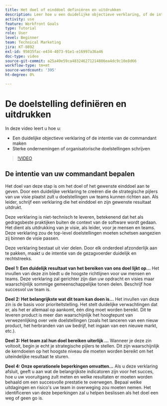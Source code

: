 ```yaml
---
title: Het doel of einddoel definiëren en uitdrukken
description: Leer hoe u een duidelijke objectieve verklaring, of de intentie van de Bevelhebber, creeert en sterke onderneming of organisatorische doelstellingen schrijft.
activity: use
feature: Workfront Goals
type: Tutorial
role: User
level: Beginner
team: Technical Marketing
jira: KT-8892
exl-id: 95035fac-e434-4073-91e1-e16997a36a46
doc-type: video
source-git-commit: a25a49e59ca483246271214886ea4dc9c10e8d66
workflow-type: tm+mt
source-wordcount: '395'
ht-degree: 0%

---
```


# De doelstelling definiëren en uitdrukken

In deze video leert u hoe u:

* Een duidelijke objectieve verklaring of de intentie van de commandant maken
* Sterke ondernemingen of organisatorische doelstellingen schrijven

>[!VIDEO](https://video.tv.adobe.com/v/335186/?quality=12&learn=on)

<!--
Your turn graphic
-->

## De intentie van uw commandant bepalen

Het doel van deze stap is om het doel of het gewenste einddoel aan te geven. Door een duidelijke verklaring te creëren die de strategische pijlers van uw visie plaatst zult u doelstellingen uw teams kunnen richten aan. Als leider, schrijf een verklaring die het einddoel en zijn gewenste resultaat uitdrukt.

Deze verklaring is niet-technisch te leveren, betekenend dat het als gedragsbeste praktijken buiten de context van de software wordt gedaan. Het dient als uitdrukking van je visie, als leider, voor je mensen en teams. Deze verklaring zou de top-level doelstellingen moeten schetsen aangezien zij binnen de visie passen.

Deze verklaring bestaat uit vier delen. Door elk onderdeel afzonderlijk aan te pakken, maakt u de intentie van de gezagvoerder duidelijk en rechtstreeks.

**Deel 1: Een duidelijk resultaat van het bereiken van ons doel lijkt op...**
Het invullen van deze zin biedt u de hoogste richtlijnen voor uw mensen en teams. Deze verklaring zal gerichter zijn dan uw opdracht en visies maar waarschijnlijk sommige gemeenschappelijke tonen delen. Beschrijf hoe succesvol uw team is.

**Deel 2: Het belangrijkste wat dit team kan doen is...**
Het invullen van deze zin is de basis voor prioriteitstelling. Het stelt duidelijke verwachtingen dat er, als het er allemaal op aankomt, één ding moet worden bereikt. Dit te leveren product is meer dan waarschijnlijk het hoogtepunt van verwezenlijking over vele doelstellingen (zoals het lanceren van een nieuw product, het herbranden van uw bedrijf, het ingaan van een nieuwe markt, etc.).

**Deel 3: Het team zal hun doel bereiken uiterlijk ...**
Wanneer je deze zin voltooit, begin je echt je strategische pijlers te stellen. Dit zijn waarschijnlijk de kerndoelen op het hoogste niveau die moeten worden bereikt om het uiteindelijke resultaat te sturen.

**Deel 4: Onze operationele beperkingen omvatten...**
Als u deze verklaring afsluit, geeft u aan wat de belangrijkste indicatoren zijn voor het succes, hoe u uw vooruitgang zult meten en welke resultaten er moeten worden behaald om een succesvolle prestatie te overwegen. Bepaal welke uitdagingen en risico&#39;s uw team in overweging zou moeten nemen. Het identificeren van deze beperkingen zal u helpen beslissen als het doel een weg of geen go is.
